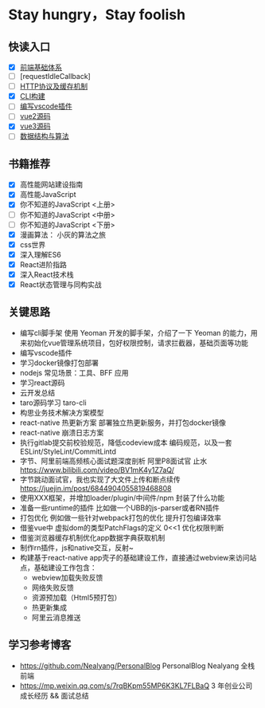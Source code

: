 # Stay hungry，Stay foolish
## 快读入口

- [x] [前端基础体系](https://github.com/peng92055/study-hard/blob/master/前端基础体系/blog.md) 
- [ ] [requestIdleCallback]
- [ ] [HTTP协议及缓存机制](https://github.com/peng92055/study-hard/blob/master/专题/HTTP及缓存机制.md)
- [x] [CLI构建](https://github.com/peng92055/study-hard/blob/master/cli/blog.md)
- [ ] [编写vscode插件](https://github.com/peng92055/study-hard/blob/master/vscode/blog.md)
- [ ] [vue2源码](https://github.com/peng92055/study-hard/blob/master/vue2/blog.md) 
- [x] [vue3源码](https://github.com/peng92055/study-hard/blob/master/vue3/blog.md) 
- [ ] [数据结构与算法](https://github.com/peng92055/study-hard/blob/master/数据结构与算法/blog.md)

## 书籍推荐
- [x] 高性能网站建设指南
- [x] 高性能JavaScript
- [x] 你不知道的JavaScript <上册>
- [ ] 你不知道的JavaScript <中册>
- [ ] 你不知道的JavaScript <下册>
- [x] 漫画算法： 小灰的算法之旅
- [x] css世界
- [x] 深入理解ES6
- [x] React进阶指路
- [x] 深入React技术栈
- [x] React状态管理与同构实战

## 关键思路
- 编写cli脚手架 使用 Yeoman 开发的脚手架，介绍了一下 Yeoman 的能力，用来初始化vue管理系统项目，包好权限控制，请求拦截器，基础页面等功能
- 编写vscode插件
- 学习docker镜像打包部署
- nodejs 常见场景：工具、BFF 应用
- 学习react源码
- 云开发总结
- taro源码学习 taro-cli
- 构思业务技术解决方案模型
- react-native 热更新方案  部署独立热更新服务，并打包docker镜像
- react-native 崩溃日志方案
- 执行gitlab提交前校验规范，降低codeview成本    编码规范，以及一套 ESLint/StyleLint/CommitLintd
- 字节、阿里前端高频核心面试题深度剖析 阿里P8面试官 止水 https://www.bilibili.com/video/BV1mK4y1Z7aQ/
- 字节跳动面试官，我也实现了大文件上传和断点续传 https://juejin.im/post/6844904055819468808
- 使用XXX框架，并增加loader/plugin/中间件/npm 封装了什么功能
- 准备一些runtime的插件 比如做一个UBB的js-parser或者RN插件
- 打包优化 例如做一些针对webpack打包的优化 提升打包编译效率
- 借鉴vue中 虚拟dom的类型PatchFlags的定义 0<<1 优化权限判断
- 借鉴浏览器缓存机制优化app数据字典获取机制
- 制作rn插件，js和native交互，反射~
- 构建基于react-native app壳子的基础建设工作，直接通过webview来访问站点，基础建设工作包含：
  - webview加载失败反馈
  - 网络失败反馈
  - 资源预加载（Html5预打包）
  - 热更新集成
  - 阿里云消息推送

## 学习参考博客 
- https://github.com/Nealyang/PersonalBlog  PersonalBlog Nealyang 全栈前端
- https://mp.weixin.qq.com/s/7rqBKpm55MP6K3KL7FLBaQ   3 年创业公司成长经历 && 面试总结

